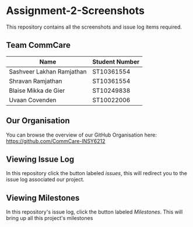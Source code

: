 # Assignment-2-Screenshots
This repository contains all the screenshots and issue log items required.

## Team CommCare

| Name                          | Student Number |
|-------------------------------|----------------|
| Sashveer Lakhan Ramjathan     | ST10361554      |
| Shravan Ramjathan             | ST10361554      |
| Blaise Mikka de Gier          | ST10249838      |
| Uvaan Covenden          | ST10022006      |

## Our Organisation
You can browse the overview of our GitHub Organisation here: https://github.com/CommCare-INSY6212

## Viewing Issue Log

In this repository click the button labeled *issues*, this will redirect you to the issue log associated our project.

## Viewing Milestones

In this repository's issue log, click the button labeled *Milestones*. This will bring up all this project's milestones


